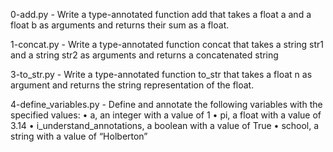 0-add.py - Write a type-annotated function add that takes a float a and a float b as arguments and returns their sum as a float.

1-concat.py - Write a type-annotated function concat that takes a string str1 and a string str2 as arguments and returns a concatenated string

3-to_str.py - Write a type-annotated function to_str that takes a float n as argument and returns the string representation of the float.

4-define_variables.py - Define and annotate the following variables with the specified values:
    • a, an integer with a value of 1
    • pi, a float with a value of 3.14
    • i_understand_annotations, a boolean with a value of True
    • school, a string with a value of “Holberton”
